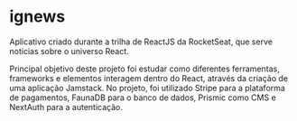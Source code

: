 # ignews

Aplicativo criado durante a trilha de ReactJS da RocketSeat, que serve notícias sobre o universo React. 

Principal objetivo deste projeto foi estudar como diferentes ferramentas, frameworks e elementos interagem dentro do React, através da criação de uma aplicação
Jamstack. No projeto, foi utilizado Stripe para a plataforma de pagamentos, FaunaDB para o banco de dados, Prismic como CMS e NextAuth para a autenticação. 
